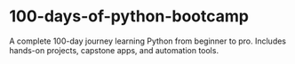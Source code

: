 # 100-days-of-python-bootcamp
A complete 100-day journey learning Python from beginner to pro. Includes hands-on projects, capstone apps, and automation tools.
